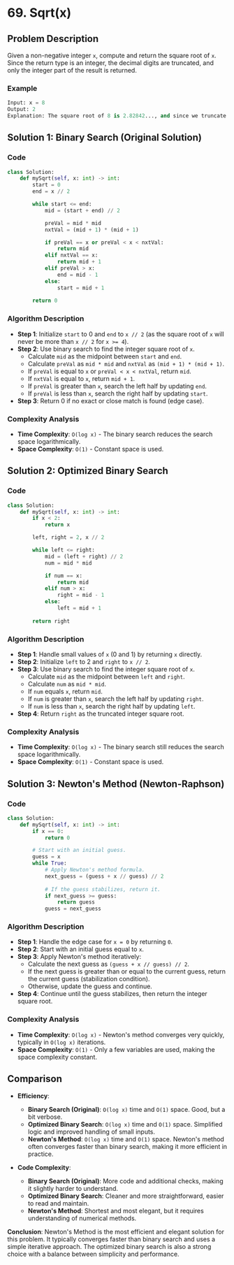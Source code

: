 # 69. Sqrt(x)

## Problem Description
Given a non-negative integer `x`, compute and return the square root of `x`. Since the return type is an integer, the decimal digits are truncated, and only the integer part of the result is returned.

### Example
```python
Input: x = 8
Output: 2
Explanation: The square root of 8 is 2.82842..., and since we truncate the decimal part, 2 is returned.
```

## Solution 1: Binary Search (Original Solution)

### Code
```python
class Solution:
    def mySqrt(self, x: int) -> int:
        start = 0
        end = x // 2

        while start <= end:
            mid = (start + end) // 2

            preVal = mid * mid
            nxtVal = (mid + 1) * (mid + 1)

            if preVal == x or preVal < x < nxtVal:
                return mid
            elif nxtVal == x:
                return mid + 1
            elif preVal > x:
                end = mid - 1
            else:
                start = mid + 1
        
        return 0
```

### Algorithm Description
- **Step 1**: Initialize `start` to 0 and `end` to `x // 2` (as the square root of `x` will never be more than `x // 2` for `x >= 4`).
- **Step 2**: Use binary search to find the integer square root of `x`.
  - Calculate `mid` as the midpoint between `start` and `end`.
  - Calculate `preVal` as `mid * mid` and `nxtVal` as `(mid + 1) * (mid + 1)`.
  - If `preVal` is equal to `x` or `preVal < x < nxtVal`, return `mid`.
  - If `nxtVal` is equal to `x`, return `mid + 1`.
  - If `preVal` is greater than `x`, search the left half by updating `end`.
  - If `preVal` is less than `x`, search the right half by updating `start`.
- **Step 3**: Return 0 if no exact or close match is found (edge case).

### Complexity Analysis
- **Time Complexity**: `O(log x)` - The binary search reduces the search space logarithmically.
- **Space Complexity**: `O(1)` - Constant space is used.

## Solution 2: Optimized Binary Search

### Code
```python
class Solution:
    def mySqrt(self, x: int) -> int:
        if x < 2:
            return x

        left, right = 2, x // 2

        while left <= right:
            mid = (left + right) // 2
            num = mid * mid

            if num == x:
                return mid
            elif num > x:
                right = mid - 1
            else:
                left = mid + 1
        
        return right
```

### Algorithm Description
- **Step 1**: Handle small values of `x` (0 and 1) by returning `x` directly.
- **Step 2**: Initialize `left` to 2 and `right` to `x // 2`.
- **Step 3**: Use binary search to find the integer square root of `x`.
  - Calculate `mid` as the midpoint between `left` and `right`.
  - Calculate `num` as `mid * mid`.
  - If `num` equals `x`, return `mid`.
  - If `num` is greater than `x`, search the left half by updating `right`.
  - If `num` is less than `x`, search the right half by updating `left`.
- **Step 4**: Return `right` as the truncated integer square root.

### Complexity Analysis
- **Time Complexity**: `O(log x)` - The binary search still reduces the search space logarithmically.
- **Space Complexity**: `O(1)` - Constant space is used.

## Solution 3: Newton's Method (Newton-Raphson)

### Code
```python
class Solution:
    def mySqrt(self, x: int) -> int:
        if x == 0:
            return 0

        # Start with an initial guess.
        guess = x
        while True:
            # Apply Newton's method formula.
            next_guess = (guess + x // guess) // 2
            
            # If the guess stabilizes, return it.
            if next_guess >= guess:
                return guess
            guess = next_guess
```

### Algorithm Description
- **Step 1**: Handle the edge case for `x = 0` by returning `0`.
- **Step 2**: Start with an initial guess equal to `x`.
- **Step 3**: Apply Newton's method iteratively:
  - Calculate the next guess as `(guess + x // guess) // 2`.
  - If the next guess is greater than or equal to the current guess, return the current guess (stabilization condition).
  - Otherwise, update the guess and continue.
- **Step 4**: Continue until the guess stabilizes, then return the integer square root.

### Complexity Analysis
- **Time Complexity**: `O(log x)` - Newton's method converges very quickly, typically in `O(log x)` iterations.
- **Space Complexity**: `O(1)` - Only a few variables are used, making the space complexity constant.

## Comparison

- **Efficiency**:
  - **Binary Search (Original)**: `O(log x)` time and `O(1)` space. Good, but a bit verbose.
  - **Optimized Binary Search**: `O(log x)` time and `O(1)` space. Simplified logic and improved handling of small inputs.
  - **Newton's Method**: `O(log x)` time and `O(1)` space. Newton's method often converges faster than binary search, making it more efficient in practice.
  
- **Code Complexity**:
  - **Binary Search (Original)**: More code and additional checks, making it slightly harder to understand.
  - **Optimized Binary Search**: Cleaner and more straightforward, easier to read and maintain.
  - **Newton's Method**: Shortest and most elegant, but it requires understanding of numerical methods.

**Conclusion**: Newton's Method is the most efficient and elegant solution for this problem. It typically converges faster than binary search and uses a simple iterative approach. The optimized binary search is also a strong choice with a balance between simplicity and performance.
